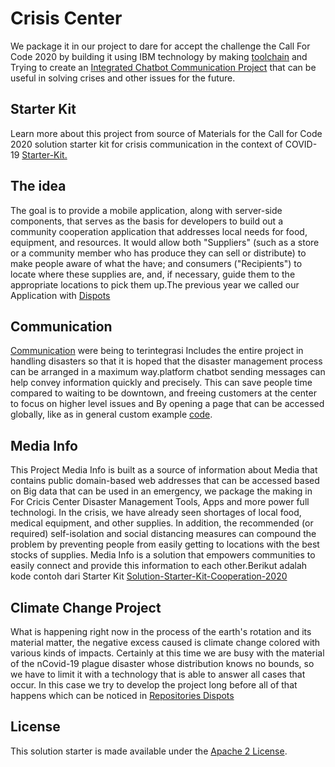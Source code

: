  # Crisis Center 
 
 We package it in our project to dare for accept the challenge the Call For Code 2020 by building it using IBM technology by making [toolchain](https://cloud.ibm.com/devops/toolchains/202bc213-7a11-41dd-b8e3-d5e2c1a72d3f?env_id=ibm%3Ayp%3Ajp-tok) and Trying to create an [Integrated Chatbot Communication Project](https://integrations.us-south.assistant.watson.cloud.ibm.com/web/public/56f076e2-31ba-485c-a5a9-ab4c29e5a41a)  that can be useful in solving crises and other issues for the future.
 
## Starter Kit 
Learn more about this project from source of Materials for the Call for Code 2020 solution starter kit for crisis communication in the context of COVID-19 [Starter-Kit.]( https://github.com/transdigiware/Solution-Starter-Kit-Communication-2020?organization=transdigiware&organization=transdigiware)
## The idea
The goal is to provide a mobile application, along with server-side components, that serves as the basis for developers to build out a community cooperation application that addresses local needs for food, equipment, and resources. It would allow both "Suppliers" (such as a store or a community member who has produce they can sell or distribute) to make people aware of what the have; and consumers ("Recipients") to locate where these supplies are, and, if necessary, guide them to the appropriate locations to pick them up.The previous year we called our Application with [Dispots](https://transdigiware.github.io/Dispots/)

## Communication
[Communication](https://integrations.us-south.assistant.watson.cloud.ibm.com/web/public/56f076e2-31ba-485c-a5a9-ab4c29e5a41a)
were being to terintegrasi Includes the entire project in handling disasters so that it is hoped that the disaster management process can be arranged in a maximum way.platform chatbot sending messages can help convey information quickly and precisely. This can save people time compared to waiting to be downtown, and freeing customers at the center to focus on higher level issues and By opening a page that can be accessed globally, like as in general custom example [code](https://github.com/transdigiware/Solution-Starter-Kit-Communication-2020).

## Media Info 
This Project Media Info is built as a source of information about Media that contains public domain-based web addresses that can be accessed based on Big  data that can be used in an emergency, we package the making in
For Cricis Center Disaster Management Tools, Apps and more power full technologi.
In the crisis, we have already seen shortages of local food, medical equipment, and other supplies. In addition, the recommended (or required) self-isolation and social distancing measures can compound the problem by preventing people from easily getting to locations with the best stocks of supplies. Media Info is a solution that empowers communities to easily connect and provide this information to each other.Berikut adalah kode contoh dari Starter Kit [Solution-Starter-Kit-Cooperation-2020](https://github.com/transdigiware/Solution-Starter-Kit-Cooperation-2020)

## Climate Change Project
What is happening right now in the process of the earth's rotation and its material matter, the negative excess caused is climate change colored with various kinds of impacts. Certainly at this time we are busy with the material of the nCovid-19 plague disaster whose distribution knows no bounds, so we have to limit it with a technology that is able to answer all cases that occur. In this case we try to develop the project long before all of that happens which can be noticed in [Repositories Dispots](https://github.com/transdigiware/Dispots)

## License
This solution starter is made available under the [Apache 2 License](LICENSE).
